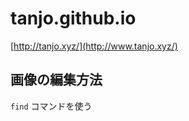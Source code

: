 tanjo.github.io
===============

[http://tanjo.xyz/](http://www.tanjo.xyz/)

## 画像の編集方法

`find` コマンドを使う
